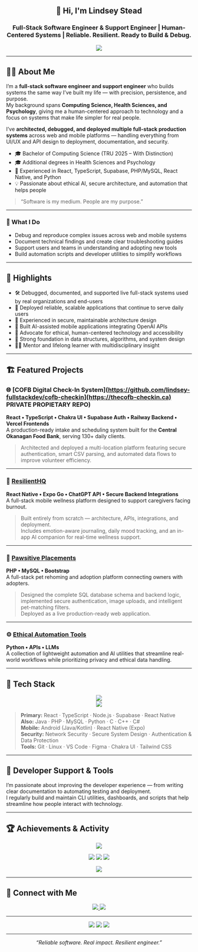 <h2 align="center">👋 Hi, I'm Lindsey Stead</h2>
<h3 align="center">Full-Stack Software Engineer & Support Engineer | Human-Centered Systems | Reliable. Resilient. Ready to Build & Debug.</h3>

<p align="center">
  <img src="https://readme-typing-svg.herokuapp.com?font=Fira+Code&size=18&pause=1000&center=true&width=600&lines=Building+reliable+software+with+heart.;Engineering+systems+that+stand+up+under+pressure.;Turning+real-world+challenges+into+scalable+solutions." />
</p>

---

## 👩‍💻 About Me
I’m a **full-stack software engineer and support engineer** who builds systems the same way I’ve built my life — with precision, persistence, and purpose.  
My background spans **Computing Science, Health Sciences, and Psychology**, giving me a human-centered approach to technology and a focus on systems that make life simpler for real people.

I’ve **architected, debugged, and deployed multiple full-stack production systems** across web and mobile platforms — handling everything from UI/UX and API design to deployment, documentation, and security.

- 🎓 Bachelor of Computing Science (TRU 2025 – With Distinction)  
- 🎓 Additional degrees in Health Sciences and Psychology  
- 🧠 Experienced in React, TypeScript, Supabase, PHP/MySQL, React Native, and Python  
- 💡 Passionate about ethical AI, secure architecture, and automation that helps people  

> “Software is my medium. People are my purpose.”

---

### 🧩 What I Do
- Debug and reproduce complex issues across web and mobile systems  
- Document technical findings and create clear troubleshooting guides  
- Support users and teams in understanding and adopting new tools  
- Build automation scripts and developer utilities to simplify workflows  

---

## 🌟 Highlights
- 🛠️ Debugged, documented, and supported live full-stack systems used by real organizations and end-users  
- 🚀 Deployed reliable, scalable applications that continue to serve daily users  
- 🔐 Experienced in secure, maintainable architecture design  
- 🤖 Built AI-assisted mobile applications integrating OpenAI APIs  
- 💬 Advocate for ethical, human-centered technology and accessibility  
- 🧱 Strong foundation in data structures, algorithms, and system design  
- 👩‍🏫 Mentor and lifelong learner with multidisciplinary insight  

---

## 🏗️ Featured Projects

### 🌐 [COFB Digital Check-In System](https://github.com/lindsey-fullstackdev/cofb-checkin](https://thecofb-checkin.ca) PRIVATE PROPIETARY REPO)
**React • TypeScript • Chakra UI • Supabase Auth • Railway Backend • Vercel Frontends**  
A production-ready intake and scheduling system built for the **Central Okanagan Food Bank**, serving 130+ daily clients.  
> Architected and deployed a multi-location platform featuring secure authentication, smart CSV parsing, and automated data flows to improve volunteer efficiency.

---

### 📱 [ResilientHQ](https://github.com/lindsey-fullstackdev/resilienthq)
**React Native • Expo Go • ChatGPT API • Secure Backend Integrations**  
A full-stack mobile wellness platform designed to support caregivers facing burnout.  
> Built entirely from scratch — architecture, APIs, integrations, and deployment.  
Includes emotion-aware journaling, daily mood tracking, and an in-app AI companion for real-time wellness support.

---

### 🐾 [Pawsitive Placements](https://github.com/lindsey-fullstackdev/pawsitive-placements)
**PHP • MySQL • Bootstrap**  
A full-stack pet rehoming and adoption platform connecting owners with adopters.  
> Designed the complete SQL database schema and backend logic, implemented secure authentication, image uploads, and intelligent pet-matching filters.  
Deployed as a live production-ready web application.

---

### ⚙️ [Ethical Automation Tools](https://github.com/lindsey-fullstackdev/ethical-automation-tools)
**Python • APIs • LLMs**  
A collection of lightweight automation and AI utilities that streamline real-world workflows while prioritizing privacy and ethical data handling.

---

## 🧰 Tech Stack

<p align="center">
  <img src="https://skillicons.dev/icons?i=react,typescript,nodejs,express,python,php,mysql,java,html,css,tailwind,chakra" /><br/>
  <img src="https://skillicons.dev/icons?i=c,cpp,cs,android,git,github,linux,vscode,figma" />
</p>

> **Primary:** React · TypeScript · Node.js · Supabase · React Native  
> **Also:** Java · PHP · MySQL · Python · C · C++ · C#  
> **Mobile:** Android (Java/Kotlin) · React Native (Expo)  
> **Security:** Network Security · Secure System Design · Authentication & Data Protection  
> **Tools:** Git · Linux · VS Code · Figma · Chakra UI · Tailwind CSS  

---

## 🧠 Developer Support & Tools
I’m passionate about improving the developer experience — from writing clear documentation to automating testing and deployment.  
I regularly build and maintain CLI utilities, dashboards, and scripts that help streamline how people interact with technology.

---

## 🏆 Achievements & Activity

<p align="center">
  <img src="https://github-profile-trophy.vercel.app/?username=lindsey-fullstackdev&theme=onestar&margin-w=10&row=1" />
</p>

<p align="center">
  <img src="https://github-readme-streak-stats.herokuapp.com/?user=lindsey-fullstackdev&theme=radical&hide_border=true" />
  <img src="https://github-readme-stats.vercel.app/api?username=lindsey-fullstackdev&show_icons=true&theme=radical&hide_border=true&count_private=true" />
  <img src="https://github-readme-stats.vercel.app/api/top-langs/?username=lindsey-fullstackdev&layout=compact&theme=radical&hide_border=true" />
</p>

<p align="center">
  <img src="https://github-readme-activity-graph.vercel.app/graph?username=lindsey-fullstackdev&theme=react-dark&hide_border=true" />
</p>

---

## 🤝 Connect with Me

<p align="center">
  <a href="https://www.linkedin.com/in/lindseystead" target="_blank">
    <img src="https://img.shields.io/badge/LinkedIn-0A66C2?style=for-the-badge&logo=linkedin&logoColor=white" />
  </a>
  <a href="mailto:lindsey@lifesavertech.ca" target="_blank">
    <img src="https://img.shields.io/badge/Email-lindsey@lifesavertech.ca-blue?style=for-the-badge&logo=gmail&logoColor=white" />
  </a>
</p>

---

<p align="center">
  <img src="https://img.shields.io/badge/Women%20In%20Tech-%23FF69B4?style=for-the-badge" />
  <img src="https://img.shields.io/badge/First%20Gen%20Graduate-%2300C49A?style=for-the-badge" />
  <img src="https://img.shields.io/badge/Mom%20in%20Tech-%23FFD700?style=for-the-badge" />
</p>

---

<p align="center"><i>“Reliable software. Real impact. Resilient engineer.”</i></p>

